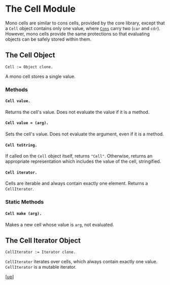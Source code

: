 
# The Cell Module

Mono cells are similar to cons cells, provided by the core library,
except that a `Cell` object contains only one value,
where [`Cons`](cons.md) carry two (`car` and `cdr`). However, mono
cells provide the same protections so that evaluating objects can be
safely stored within them.

## The Cell Object

    Cell := Object clone.

A mono cell stores a single value.

### Methods

#### `Cell value.`

Returns the cell's value. Does not evaluate the value if it is a
method.

#### `Cell value = (arg).`

Sets the cell's value. Does not evaluate the argument, even if it is a
method.

#### `Cell toString.`

If called on the `Cell` object itself, returns `"Cell"`. Otherwise,
returns an appropriate representation which includes the value of the
cell, stringified.

#### `Cell iterator.`

Cells are iterable and always contain exactly one element. Returns a
`CellIterator`.

### Static Methods

#### `Cell make (arg).`

Makes a new cell whose value is `arg`, not evaluated.

## The Cell Iterator Object

    CellIterator := Iterator clone.

`CellIterator` iterates over cells, which always contain exactly one
value. `CellIterator` is a mutable iterator.

[[up](.)]
